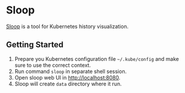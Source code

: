 # Sloop

[Sloop](https://github.com/salesforce/sloop) is a tool for Kubernetes history visualization.

## Getting Started

1. Prepare you Kubernetes configuration file `~/.kube/config` and make sure to use the correct context.
2. Run command `sloop` in separate shell session.
3. Open sloop web UI in [http://localhost:8080](http://localhost:8080).
4. Sloop will create `data` directory where it run.
